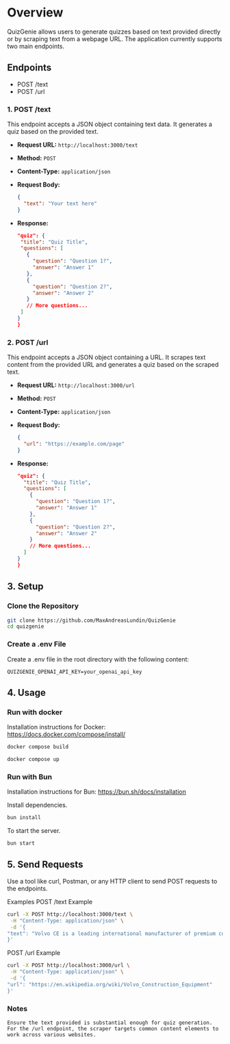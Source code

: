 # Overview

QuizGenie allows users to generate quizzes based on text provided directly or by scraping text from a webpage URL. The application currently supports two main endpoints.

## Endpoints

- POST /text
- POST /url

### 1. POST /text

This endpoint accepts a JSON object containing text data. It generates a quiz based on the provided text.

- **Request URL:** `http://localhost:3000/text`
- **Method:** `POST`
- **Content-Type:** `application/json`
- **Request Body:**

  ```json
  {
    "text": "Your text here"
  }
  ```

- **Response:**
  ```json {
  "quiz": {
   "title": "Quiz Title",
   "questions": [
     {
       "question": "Question 1?",
       "answer": "Answer 1"
     },
     {
       "question": "Question 2?",
       "answer": "Answer 2"
     }
     // More questions...
   ]
  }
  }
  ```

### 2. POST /url

This endpoint accepts a JSON object containing a URL. It scrapes text content from the provided URL and generates a quiz based on the scraped text.

- **Request URL:** `http://localhost:3000/url`
- **Method:** `POST`
- **Content-Type:** `application/json`
- **Request Body:**

  ```json
  {
    "url": "https://example.com/page"
  }
  ```

- **Response:**

  ```json {
  "quiz": {
    "title": "Quiz Title",
    "questions": [
      {
        "question": "Question 1?",
        "answer": "Answer 1"
      },
      {
        "question": "Question 2?",
        "answer": "Answer 2"
      }
      // More questions...
    ]
  }
  }

  ```

## 3. Setup

### Clone the Repository

```sh
git clone https://github.com/MaxAndreasLundin/QuizGenie
cd quizgenie
```

### Create a .env File

Create a .env file in the root directory with the following content:

```env
QUIZGENIE_OPENAI_API_KEY=your_openai_api_key
```

## 4. Usage

### Run with docker

Installation instructions for Docker: https://docs.docker.com/compose/install/

```sh
docker compose build
```

```sh
docker compose up
```

### Run with Bun

Installation instructions for Bun: https://bun.sh/docs/installation

Install dependencies.

```sh
bun install
```

To start the server.

```sh
bun start
```

## 5. Send Requests

Use a tool like curl, Postman, or any HTTP client to send POST requests to the endpoints.

Examples
POST /text Example

```sh
curl -X POST http://localhost:3000/text \
 -H "Content-Type: application/json" \
 -d '{
"text": "Volvo CE is a leading international manufacturer of premium construction equipment..."
}'
```

POST /url Example

```sh
curl -X POST http://localhost:3000/url \
 -H "Content-Type: application/json" \
 -d '{
"url": "https://en.wikipedia.org/wiki/Volvo_Construction_Equipment"
}'
```

### Notes

    Ensure the text provided is substantial enough for quiz generation.
    For the /url endpoint, the scraper targets common content elements to work across various websites.
